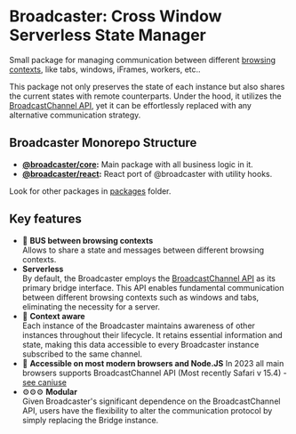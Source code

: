 # Broadcaster: Cross Window Serverless State Manager

Small package for managing communication between different
[browsing contexts](https://developer.mozilla.org/en-US/docs/Glossary/Browsing_context), like tabs, windows, iFrames, workers, etc..

This package not only preserves the state of each instance but also shares the current states with remote counterparts.
Under the hood, it utilizes the [BroadcastChannel API](https://developer.mozilla.org/en-US/docs/Web/API/Broadcast_Channel_API),
yet it can be effortlessly replaced with any alternative communication strategy.

## Broadcaster Monorepo Structure

 * **[@broadcaster/core](https://github.com/pavelstencl/broadcasterJS/tree/main/packages/core):** Main package with all business logic in it.
 * **[@broadcaster/react](https://github.com/pavelstencl/broadcasterJS/tree/main/packages/react):** React port of @broadcaster with utility hooks.

Look for other packages in [packages](https://github.com/pavelstencl/broadcaster/tree/main/packages) folder.

## Key features

 * 🚌 **BUS between browsing contexts**  
 Allows to share a state and messages between different browsing contexts.
 * **Serverless**  
 By default, the Broadcaster employs the [BroadcastChannel API](https://developer.mozilla.org/en-US/docs/Web/API/Broadcast_Channel_API) as its primary bridge interface. This API enables fundamental communication between different browsing contexts such as windows and tabs, eliminating the necessity for a server.
 * 📝 **Context aware**  
Each instance of the Broadcaster maintains awareness of other instances throughout their lifecycle. It retains essential information and state, making this data accessible to every Broadcaster instance subscribed to the same channel.
 * 💪 **Accessible on most modern browsers and Node.JS** 
 In 2023 all main browsers supports BroadcastChannel API (Most recently Safari v 15.4) - [see caniuse](https://caniuse.com/?search=BroadcastChannel)
 * ⚙️⚙️⚙️ **Modular**  
Given Broadcaster's significant dependence on the BroadcastChannel API, users have the flexibility to alter the communication protocol by simply replacing the Bridge instance.
